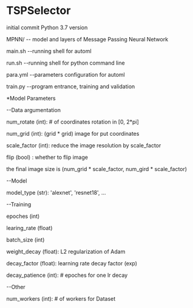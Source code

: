 # TSPSelector
initial commit
Python 3.7 version 

MPNN/ -- model and layers of Message Passing Neural Network

main.sh --running shell for automl

run.sh --running shell for python command line

para.yml --parameters configuration for automl

train.py --program entrance, training and validation

*Model Parameters

--Data argumentation

num_rotate (int): # of coordinates rotation in [0, 2*pi]

num_grid (int): (grid * grid) image for put coordinates

scale_factor (int): reduce the image resolution by scale_factor

flip (bool) : whether to flip image

the final image size is (num_grid * scale_factor, num_gird * scale_factor)

--Model

model_type (str): 'alexnet', 'resnet18', ...

--Training

epoches (int) 

learing_rate (float)

batch_size (int)

weight_decay (float): L2 regularization of Adam

decay_factor (float): learning rate decay factor (exp)

decay_patience (int): # epoches for one lr decay

--Other 

num_workers (int): # of workers for Dataset